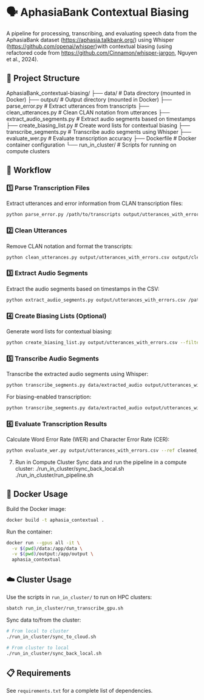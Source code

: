 # 🗣️ AphasiaBank Contextual Biasing

A pipeline for processing, transcribing, and evaluating speech data from the AphasiaBank dataset (https://aphasia.talkbank.org/) using Whisper (https://github.com/openai/whisper)with contextual biasing (using refactored code from https://github.com/Cinnamon/whisper-jargon, Nguyen et al., 2024).

## 📂 Project Structure

AphasiaBank_contextual-biasing/
├── data/                      # Data directory (mounted in Docker)
├── output/                    # Output directory (mounted in Docker)
├── parse_error.py             # Extract utterances from transcripts
├── clean_utterances.py        # Clean CLAN notation from utterances
├── extract_audio_segments.py  # Extract audio segments based on timestamps
├── create_biasing_list.py     # Create word lists for contextual biasing
├── transcribe_segments.py     # Transcribe audio segments using Whisper
├── evaluate_wer.py            # Evaluate transcription accuracy
├── Dockerfile                 # Docker container configuration
└── run_in_cluster/            # Scripts for running on compute clusters

## 🔄 Workflow

### 1️⃣ Parse Transcription Files

Extract utterances and error information from CLAN transcription files:

```bash
python parse_error.py /path/to/transcripts output/utterances_with_errors.csv
```

### 2️⃣ Clean Utterances

Remove CLAN notation and format the transcripts:

```bash
python clean_utterances.py output/utterances_with_errors.csv output/cleaned_utterances.csv
```

### 3️⃣ Extract Audio Segments

Extract the audio segments based on timestamps in the CSV:

```bash
python extract_audio_segments.py output/utterances_with_errors.csv /path/to/audio_files --output-dir data/extracted_audio
```

### 4️⃣ Create Biasing Lists (Optional)

Generate word lists for contextual biasing:

```bash
python create_biasing_list.py output/utterances_with_errors.csv --filter-stopwords
```

### 5️⃣ Transcribe Audio Segments

Transcribe the extracted audio segments using Whisper:

```bash
python transcribe_segments.py data/extracted_audio output/utterances_with_errors.csv --model base
```

For biasing-enabled transcription:

```bash
python transcribe_segments.py data/extracted_audio output/utterances_with_errors.csv --model base --use-jargon --biasing-list output/biasing_list.txt --dict-coeff 3.0
```

### 6️⃣ Evaluate Transcription Results

Calculate Word Error Rate (WER) and Character Error Rate (CER):

```bash
python evaluate_wer.py output/utterances_with_errors.csv --ref cleaned_utterance --hyp whisper_transcription
```

7. Run in Compute Cluster
Sync data and run the pipeline in a compute cluster:
./run_in_cluster/sync_back_local.sh
./run_in_cluster/run_pipeline.sh

## 🐳 Docker Usage

Build the Docker image:

```bash
docker build -t aphasia_contextual .
```

Run the container:

```bash
docker run --gpus all -it \
  -v $(pwd)/data:/app/data \
  -v $(pwd)/output:/app/output \
  aphasia_contextual
```

## ☁️ Cluster Usage

Use the scripts in `run_in_cluster/` to run on HPC clusters:

```bash
sbatch run_in_cluster/run_transcribe_gpu.sh
```

Sync data to/from the cluster:

```bash
# From local to cluster
./run_in_cluster/sync_to_cloud.sh

# From cluster to local
./run_in_cluster/sync_back_local.sh
```

## 📋 Requirements

See `requirements.txt` for a complete list of dependencies.

